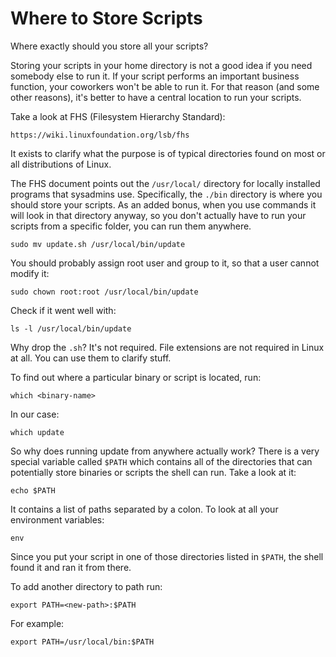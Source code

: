 # Where to Store Scripts

Where exactly should you store all your scripts?

Storing your scripts in your home directory is not a good idea if you need
somebody else to run it. If your script performs an important business
function, your coworkers won't be able to run it. For that reason (and some 
other reasons), it's better to have a central location to run your scripts.

Take a look at FHS (Filesystem Hierarchy Standard):

	https://wiki.linuxfoundation.org/lsb/fhs

It exists to clarify what the purpose is of typical directories found on most
or all distributions of Linux.

The FHS document points out the `/usr/local/` directory for locally installed
programs that sysadmins use. Specifically, the `./bin` directory is where you
should store your scripts. As an added bonus, when you use commands it will
look in that directory anyway, so you don't actually have to run your scripts
from a specific folder, you can run them anywhere.

	sudo mv update.sh /usr/local/bin/update

You should probably assign root user and group to it, so that a user cannot
modify it:

	sudo chown root:root /usr/local/bin/update

Check if it went well with:

	ls -l /usr/local/bin/update

Why drop the `.sh`? It's not required. File extensions are not required in
Linux at all. You can use them to clarify stuff.

To find out where a particular binary or script is located, run:

	which <binary-name>

In our case:

	which update

So why does running update from anywhere actually work? There is a very special
variable called `$PATH` which contains all of the directories that can
potentially store binaries or scripts the shell can run. Take a look at it:

	echo $PATH

It contains a list of paths separated by a colon. To look at all your 
environment variables:

	env

Since you put your script in one of those directories listed in `$PATH`, the
shell found it and ran it from there.

To add another directory to path run:

	export PATH=<new-path>:$PATH

For example:

	export PATH=/usr/local/bin:$PATH
